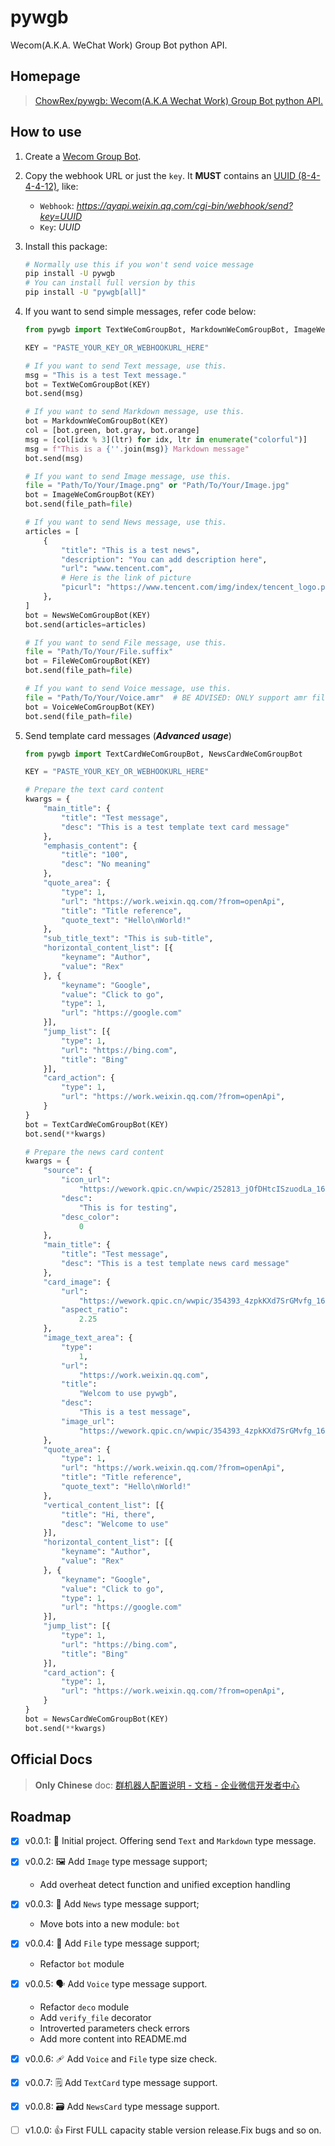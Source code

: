 # pywgb
Wecom(A.K.A. WeChat Work) Group Bot python API.

## Homepage

> [ChowRex/pywgb: Wecom(A.K.A Wechat Work) Group Bot python API.](https://github.com/ChowRex/pywgb)

## How to use

1. Create a [Wecom Group Bot](https://qinglian.tencent.com/help/docs/2YhR-6/).

2. Copy the webhook URL or just the `key`. It **MUST** contains an [UUID (8-4-4-4-12)](https://en.wikipedia.org/wiki/Universally_unique_identifier), like:

   - `Webhook`: *https://qyapi.weixin.qq.com/cgi-bin/webhook/send?key=UUID*
   - `Key`: *UUID*

3. Install this package: 

    ```bash
    # Normally use this if you won't send voice message
    pip install -U pywgb
    # You can install full version by this
    pip install -U "pywgb[all]"
    ```

4. If you want to send simple messages, refer code below:

   ```python
   from pywgb import TextWeComGroupBot, MarkdownWeComGroupBot, ImageWeComGroupBot, NewsWeComGroupBot, FileWeComGroupBot, VoiceWeComGroupBot
   
   KEY = "PASTE_YOUR_KEY_OR_WEBHOOKURL_HERE"
   
   # If you want to send Text message, use this.
   msg = "This is a test Text message."
   bot = TextWeComGroupBot(KEY)
   bot.send(msg)
   
   # If you want to send Markdown message, use this.
   bot = MarkdownWeComGroupBot(KEY)
   col = [bot.green, bot.gray, bot.orange]
   msg = [col[idx % 3](ltr) for idx, ltr in enumerate("colorful")]
   msg = f"This is a {''.join(msg)} Markdown message"
   bot.send(msg)
   
   # If you want to send Image message, use this.
   file = "Path/To/Your/Image.png" or "Path/To/Your/Image.jpg"
   bot = ImageWeComGroupBot(KEY)
   bot.send(file_path=file)
   
   # If you want to send News message, use this.
   articles = [
       {
           "title": "This is a test news",
           "description": "You can add description here",
           "url": "www.tencent.com",
           # Here is the link of picture
           "picurl": "https://www.tencent.com/img/index/tencent_logo.png"
       },
   ]
   bot = NewsWeComGroupBot(KEY)
   bot.send(articles=articles)
   
   # If you want to send File message, use this.
   file = "Path/To/Your/File.suffix"
   bot = FileWeComGroupBot(KEY)
   bot.send(file_path=file)
   
   # If you want to send Voice message, use this.
   file = "Path/To/Your/Voice.amr"  # BE ADVISED: ONLY support amr file
   bot = VoiceWeComGroupBot(KEY)
   bot.send(file_path=file)
   
   ```

5. Send template card messages (***Advanced usage***)

    ```python
    from pywgb import TextCardWeComGroupBot, NewsCardWeComGroupBot
    
    KEY = "PASTE_YOUR_KEY_OR_WEBHOOKURL_HERE"
    
    # Prepare the text card content
    kwargs = {
        "main_title": {
            "title": "Test message",
            "desc": "This is a test template text card message"
        },
        "emphasis_content": {
            "title": "100",
            "desc": "No meaning"
        },
        "quote_area": {
            "type": 1,
            "url": "https://work.weixin.qq.com/?from=openApi",
            "title": "Title reference",
            "quote_text": "Hello\nWorld!"
        },
        "sub_title_text": "This is sub-title",
        "horizontal_content_list": [{
            "keyname": "Author",
            "value": "Rex"
        }, {
            "keyname": "Google",
            "value": "Click to go",
            "type": 1,
            "url": "https://google.com"
        }],
        "jump_list": [{
            "type": 1,
            "url": "https://bing.com",
            "title": "Bing"
        }],
        "card_action": {
            "type": 1,
            "url": "https://work.weixin.qq.com/?from=openApi",
        }
    }
    bot = TextCardWeComGroupBot(KEY)
    bot.send(**kwargs)
    
    # Prepare the news card content
    kwargs = {
        "source": {
            "icon_url":
                "https://wework.qpic.cn/wwpic/252813_jOfDHtcISzuodLa_1629280209/0",
            "desc":
                "This is for testing",
            "desc_color":
                0
        },
        "main_title": {
            "title": "Test message",
            "desc": "This is a test template news card message"
        },
        "card_image": {
            "url":
                "https://wework.qpic.cn/wwpic/354393_4zpkKXd7SrGMvfg_1629280616/0",
            "aspect_ratio":
                2.25
        },
        "image_text_area": {
            "type":
                1,
            "url":
                "https://work.weixin.qq.com",
            "title":
                "Welcom to use pywgb",
            "desc":
                "This is a test message",
            "image_url":
                "https://wework.qpic.cn/wwpic/354393_4zpkKXd7SrGMvfg_1629280616/0"
        },
        "quote_area": {
            "type": 1,
            "url": "https://work.weixin.qq.com/?from=openApi",
            "title": "Title reference",
            "quote_text": "Hello\nWorld!"
        },
        "vertical_content_list": [{
            "title": "Hi, there",
            "desc": "Welcome to use"
        }],
        "horizontal_content_list": [{
            "keyname": "Author",
            "value": "Rex"
        }, {
            "keyname": "Google",
            "value": "Click to go",
            "type": 1,
            "url": "https://google.com"
        }],
        "jump_list": [{
            "type": 1,
            "url": "https://bing.com",
            "title": "Bing"
        }],
        "card_action": {
            "type": 1,
            "url": "https://work.weixin.qq.com/?from=openApi",
        }
    }
    bot = NewsCardWeComGroupBot(KEY)
    bot.send(**kwargs)
    
    ```

## Official Docs

> **Only Chinese** doc: [群机器人配置说明 - 文档 - 企业微信开发者中心](https://developer.work.weixin.qq.com/document/path/99110)

## Roadmap

- [x] v0.0.1: 🎉 Initial project. Offering send `Text` and `Markdown` type message.
- [x] v0.0.2: 🖼️ Add `Image` type message support;

  - Add overheat detect function and unified exception handling
- [x] v0.0.3: 📰 Add `News` type message support;

  - Move bots into a new module: `bot`
- [x] v0.0.4: 📂 Add `File` type message support;

    - Refactor `bot` module
- [x] v0.0.5: 🗣️ Add `Voice` type message support.
    - Refactor `deco` module
    - Add `verify_file` decorator
    - Introverted parameters check errors
    - Add more content into README.md
- [x] v0.0.6: 🩹 Add `Voice` and `File` type size check.
- [x] v0.0.7: 🗒️ Add `TextCard` type message support.
- [x] v0.0.8: 🗃️ Add `NewsCard` type message support.
- [ ] v1.0.0: 👍 First FULL capacity stable version release.Fix bugs and so on.

